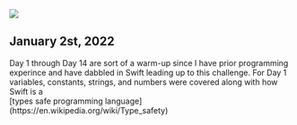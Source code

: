 <img src="https://altbulletin.com/wp-content/uploads/2020/01/Programming-Quotes.png"/>
     
<h2>January 2st, 2022</h2>
Day 1 through Day 14 are sort of a warm-up since I have prior programming experince and have dabbled in Swift leading up to this challenge.
For Day 1 variables, constants, strings, and numbers were covered along with how Swift is a
<br>[types safe programming language](https://en.wikipedia.org/wiki/Type_safety)
